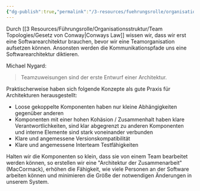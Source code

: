 ```yaml
---
{"dg-publish":true,"permalink":"/3-resources/fuehrungsrolle/organisationsstruktur/team-topologies/architektur-der-zusammenarbeit/","created":"2024-06-23T19:46:00.527+02:00","updated":"2024-04-28T16:58:05.820+02:00"}
---
```



Durch [[3 Resources/Führungsrolle/Organisationsstruktur/Team Topologies/Gesetz von Conway\|Conways Law]] wissen wir, dass wir erst eine Softwarearchitektur brauchen, bevor wir eine Teamorganisation aufsetzen können. Ansonsten werden die Kommunikationspfade uns eine Softwarearchitektur diktieren.

Michael Nygard:
> Teamzuweisungen sind der erste Entwurf einer Architektur.

Praktischerweise haben sich folgende Konzepte als gute Praxis für Architekturen herausgestellt:
- Loose gekoppelte Komponenten haben nur kleine Abhängigkeiten gegenüber anderen
- Komponenten mit einer hohen Kohäsion / Zusammenhalt haben klare Verantwortlichkeiten, sind klar abgegrenzt zu anderen Komponenten und interne Elemente sind stark voneinander verbunden
- Klare und angemessene Versionskompatibilität
- Klare und angemessene Interteam Testfähigkeiten

Halten wir die Komponenten so klein, dass sie von einem Team bearbeitet werden können, so erstellen wir eine "Architektur der Zusammenarbeit" (MacCormack), erhöhen die Fähigkeit, wie viele Personen an der Software arbeiten können und minimieren die Größe der notwendigen Änderungen in unserem System.
